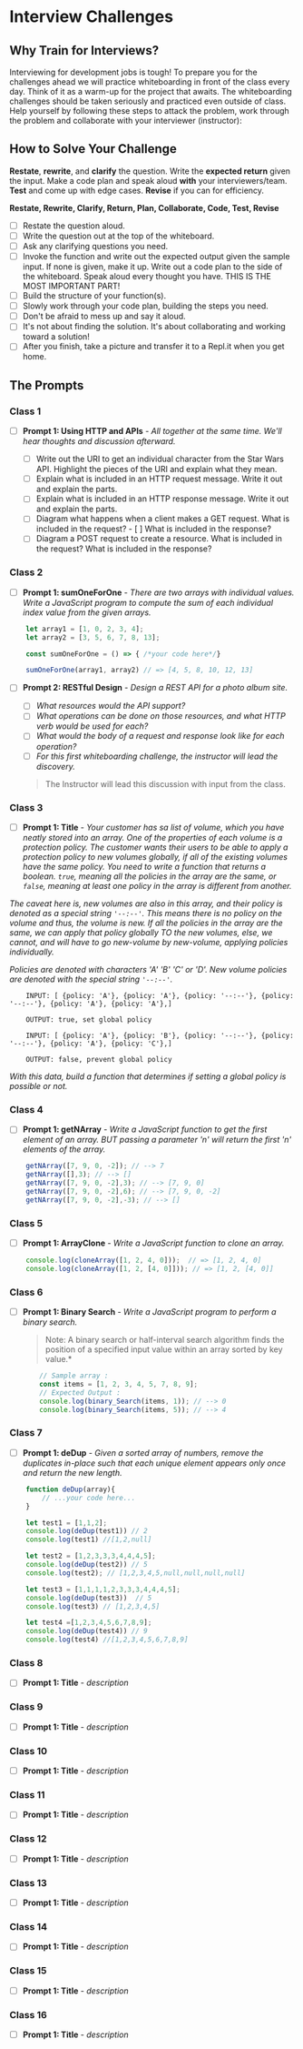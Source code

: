 # Interview Challenges

## Why Train for Interviews?

Interviewing for development jobs is tough! To prepare you for the challenges ahead we will practice whiteboarding in front of the class every day. Think of it as a warm-up for the project that awaits. The whiteboarding challenges should be taken seriously and practiced even outside of class. Help yourself by following these steps to attack the problem, work through the problem and collaborate with your interviewer (instructor):

## How to Solve Your Challenge

**Restate**, **rewrite**, and **clarify** the question. Write the **expected return** given the input. Make a code plan and speak aloud **with** your interviewers/team. **Test** and come up with edge cases. **Revise** if you can for efficiency.

**Restate, Rewrite, Clarify, Return, Plan, Collaborate, Code, Test, Revise**

- [ ] Restate the question aloud.
- [ ] Write the question out at the top of the whiteboard.
- [ ] Ask any clarifying questions you need.
- [ ] Invoke the function and write out the expected output given the sample input. If none is given, make it up.
Write out a code plan to the side of the whiteboard.
Speak aloud every thought you have. THIS IS THE MOST IMPORTANT PART!
- [ ] Build the structure of your function(s).
- [ ] Slowly work through your code plan, building the steps you need.
- [ ] Don't be afraid to mess up and say it aloud.
- [ ] It's not about finding the solution. It's about collaborating and working toward a solution!
- [ ] After you finish, take a picture and transfer it to a Repl.it when you get home.

<!-- ```javascript
  // optional code example
``` -->

## The Prompts

### Class 1

- [ ] **Prompt 1: Using HTTP and APIs** - *All together at the same time. We'll hear thoughts and discussion afterward.*

    - [ ] Write out the URI to get an individual character from the Star Wars API. Highlight the pieces of the URI and explain what they mean.
    - [ ] Explain what is included in an HTTP request message. Write it out and explain the parts.
    - [ ] Explain what is included in an HTTP response message. Write it out and explain the parts.
    - [ ] Diagram what happens when a client makes a GET request. What is included in the request? - [ ] What is included in the response?
    - [ ] Diagram a POST request to create a resource. What is included in the request? What is included in the response?

### Class 2

- [ ] **Prompt 1: sumOneForOne** - *There are two arrays with individual values. Write a JavaScript program to compute the sum of each individual index value from the given arrays.*

```javascript
    let array1 = [1, 0, 2, 3, 4]; 
    let array2 = [3, 5, 6, 7, 8, 13];

    const sumOneForOne = () => { /*your code here*/}

    sumOneForOne(array1, array2) // => [4, 5, 8, 10, 12, 13]
```

- [ ] **Prompt 2: RESTful Design** - *Design a REST API for a photo album site.*

    * [ ] *What resources would the API support?*
    * [ ] *What operations can be done on those resources, and what HTTP verb would be used for each?*
    * [ ] *What would the body of a request and response look like for each operation?*
    * [ ] *For this first whiteboarding challenge, the instructor will lead the discovery.*

    > The Instructor will lead this discussion with input from the class.

### Class 3

- [ ] **Prompt 1: Title** - *Your customer has sa list of volume, which you have neatly stored into an array. One of the properties of each volume is a protection policy. The customer wants their users to be able to apply a protection policy to new volumes globally, if all of the existing volumes have the same policy. You need to write a function that returns a boolean. `true`, meaning all the policies in the array are the same, or `false`, meaning at least one policy in the array is different from another.*

*The caveat here is, new volumes are also in this array, and their policy is denoted as a special string `'--:--'`. This means there is no policy on the volume and thus, the volume is new. If all the policies in the array are the same, we can apply that policy globally TO the new volumes, else, we cannot, and will have to go new-volume by new-volume, applying policies individually.*

*Policies are denoted with characters 'A' 'B' 'C' or 'D'. New volume policies are denoted with the special string `'--:--'`.*

```console
    INPUT: [ {policy: 'A'}, {policy: 'A'}, {policy: '--:--'}, {policy: '--:--'}, {policy: 'A'}, {policy: 'A'},]

    OUTPUT: true, set global policy

    INPUT: [ {policy: 'A'}, {policy: 'B'}, {policy: '--:--'}, {policy: '--:--'}, {policy: 'A'}, {policy: 'C'},]

    OUTPUT: false, prevent global policy
```

*With this data, build a function that determines if setting a global policy is possible or not.*

<!-- - [ ] **Prompt 2: Title** - *description* -->

### Class 4

- [ ] **Prompt 1: getNArray** - *Write a JavaScript function to get the first element of an array. BUT passing a parameter 'n' will return the first 'n' elements of the array.*

```javascript
    getNArray([7, 9, 0, -2]); // --> 7
    getNArray([],3); // --> []
    getNArray([7, 9, 0, -2],3); // --> [7, 9, 0]
    getNArray([7, 9, 0, -2],6); // --> [7, 9, 0, -2]
    getNArray([7, 9, 0, -2],-3); // --> []
```
<!-- - [ ] **Prompt 2: Title** - *description* -->

### Class 5

- [ ] **Prompt 1: ArrayClone** - *Write a JavaScript function to clone an array.*

```javascript
    console.log(cloneArray([1, 2, 4, 0]));  // => [1, 2, 4, 0]
    console.log(cloneArray([1, 2, [4, 0]])); // => [1, 2, [4, 0]]
```

### Class 6

- [ ] **Prompt 1: Binary Search** - *Write a JavaScript program to perform a binary search.*

    > Note: A binary search or half-interval search algorithm finds the position of a specified input value within an array sorted by key value.*

    ```javascript
        // Sample array :
        const items = [1, 2, 3, 4, 5, 7, 8, 9];
        // Expected Output :
        console.log(binary_Search(items, 1)); // --> 0
        console.log(binary_Search(items, 5)); // --> 4
    ```
<!-- - [ ] **Prompt 2: Title** - *description* -->

### Class 7

- [ ] **Prompt 1: deDup** - *Given a sorted array of numbers, remove the duplicates in-place such that each unique element appears only once and return the new length.*

```javascript
    function deDup(array){
        // ...your code here...
    }

    let test1 = [1,1,2];
    console.log(deDup(test1)) // 2
    console.log(test1) //[1,2,null]

    let test2 = [1,2,3,3,3,4,4,4,5];
    console.log(deDup(test2)) // 5
    console.log(test2); // [1,2,3,4,5,null,null,null,null]

    let test3 = [1,1,1,1,2,3,3,3,4,4,4,5]; 
    console.log(deDup(test3))  // 5
    console.log(test3) // [1,2,3,4,5]

    let test4 =[1,2,3,4,5,6,7,8,9];
    console.log(deDup(test4)) // 9
    console.log(test4) //[1,2,3,4,5,6,7,8,9]
```

### Class 8

- [ ] **Prompt 1: Title** - *description*
<!-- - [ ] **Prompt 2: Title** - *description* -->

### Class 9

- [ ] **Prompt 1: Title** - *description*
<!-- - [ ] **Prompt 2: Title** - *description* -->

### Class 10

- [ ] **Prompt 1: Title** - *description*
<!-- - [ ] **Prompt 2: Title** - *description* -->

### Class 11

- [ ] **Prompt 1: Title** - *description*
<!-- - [ ] **Prompt 2: Title** - *description* -->

### Class 12

- [ ] **Prompt 1: Title** - *description*
<!-- - [ ] **Prompt 2: Title** - *description* -->

### Class 13

- [ ] **Prompt 1: Title** - *description*
<!-- - [ ] **Prompt 2: Title** - *description* -->

### Class 14

- [ ] **Prompt 1: Title** - *description*
<!-- - [ ] **Prompt 2: Title** - *description* -->

### Class 15

- [ ] **Prompt 1: Title** - *description*
<!-- - [ ] **Prompt 2: Title** - *description* -->

### Class 16

- [ ] **Prompt 1: Title** - *description*
<!-- - [ ] **Prompt 2: Title** - *description* -->

<!-- 2. [Class 2](01Week/02DayClass.md) -
    * **Prompt 1**: *Reverse an array of strings such at input= "red","black","blue","yellow" output = "yellow","blue","black","red"*
    * **Prompt 2**: *How do you find the largest and smallest number in an unsorted integer array?*
3. [Class 3](02Week/01DayClass.md) -
    * **Prompt 1**: *How do you find all pairs of an integer array whose sum is equal to a given number?*
        i.e. `sumPairs(arr, 16)` => `[8, 8], [14, 2], [10, 16], [1, 15], [32, -16]`
    * **Prompt 2**: *How do you find the missing number in a given integer array of 1 to 100?*
4. [Class 4](02Week/02DayClass.md) -
    * **Prompt 1**: *How do you check if two strings are anagrams of each other? Build a program that does just that.*
5. [Class 5](03Week/01DayClass.md) -
    * **Prompt 1**: *How can a given string be reversed using recursion? Build a program to do that.*
6. [Class 6](03Week/02DayClass.md) -
    * **Prompt 1**: *How is a binary search tree implemented?*
7. [Class 7](04Week/01DayClass.md) -
    * **Prompt 1**: *How do you count a number of leaf nodes in a given binary tree?*
8. [Class 8](04Week/02DayClass.md) -
    * **Prompt 1**: *How do you perform a binary search in a given array?*
9. [Class 9](05Week/01DayClass.md) -
    * **Prompt 1**: *How do you implement an insertion sort algorithm?*
10. [Class 10](05Week/02DayClass.md) -
    * **Prompt 1**: *How do you implement a bucket sort algorithm?*
11. [Class 11](06Week/01DayClass.md) -
    * **Prompt 1**: *How is a radix sort algorithm implemented? Build one.*
12. [Class 12](06Week/02DayClass.md) -
    * **Prompt 1**: *How do you swap two numbers without using the third variable?*
13. [Class 13](07Week/01DayClass.md) -
    * **Prompt 1**: *Define a function that returns n lines of [Pascal’s Triangle](https://en.wikipedia.org/wiki/Pascal%27s_triangle).*
14. [Class 14](07Week/02DayClass.md) -
    * **Prompt 1**: *Use recursion to log a fibonacci sequence of n length.*
15. [Class 15](08Week/01DayClass.md) -
    * **Prompt 1**: *Define a function that takes an array of strings, and returns the most commonly occurring string that array*
16. [Class 16](08Week/02DayClass.md) -
    * **Prompt 1**: *You have 1000 bottles of soda, and exactly one is poisoned. You have 10 test strips which can be used to detect poison. A single drop of poison will turn the test strip positive permanently. You can put any number of drops on a test strip at once and you can reuse a test strip as many times as you'd like (as long as the results are negative.) However, you can only run tests once per day and it takes seven days to return a result. How would you figure out the poisoned bottle in as few days as possible?*

        *Write code to simulate your approach.* -->